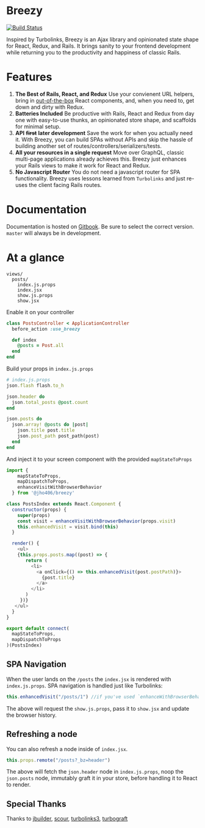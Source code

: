 # Breezy

[![Build Status](https://travis-ci.org/jho406/Breezy.svg?branch=master)](https://travis-ci.org/jho406/Breezy)

Inspired by Turbolinks, Breezy is an Ajax library and opinionated state shape for React, Redux, and Rails. It brings sanity to your frontend development while returning you to the productivity and happiness of classic Rails.

# Features

1. **The Best of Rails, React, and Redux** Use your convienent URL helpers, bring in [out-of-the-box](https://ant.design/components/button/) React components, and, when you need to, get down and dirty with Redux.
2. **Batteries Included** Be productive with Rails, React and Redux from day one with easy-to-use thunks, an opinionated store shape, and scaffolds for minimal setup.
3. **API** ~~**first**~~ **later development** Save the work for when you actually need it. With Breezy, you can build SPAs without APIs and skip the hassle of building another set of routes/controllers/serializers/tests.
4. **All your resources in a single request** Move over GraphQL, classic multi-page applications already achieves this. Breezy just enhances your Rails views to make it work for React and Redux.
5. **No Javascript Router** You do not need a javascript router for SPA functionality. Breezy uses lessons learned from `Turbolinks` and just re-uses the client facing Rails routes.

# Documentation

Documentation is hosted on [Gitbook](https://jho406.gitbook.io/breezy). Be sure to select the correct version. `master` will always be in development.

# At a glance

```text
views/
  posts/
    index.js.props
    index.jsx
    show.js.props
    show.jsx
```

Enable it on your controller

```ruby
class PostsController < ApplicationController
  before_action :use_breezy

  def index
    @posts = Post.all
  end
end
```

Build your props in `index.js.props`

```ruby
# index.js.props
json.flash flash.to_h

json.header do
  json.total_posts @post.count
end

json.posts do
  json.array! @posts do |post|
    json.title post.title
    json.post_path post_path(post)
  end
end
```

And inject it to your screen component with the provided `mapStateToProps`

```javascript
import {
    mapStateToProps,
    mapDispatchToProps,
    enhanceVisitWithBrowserBehavior
  } from '@jho406/breezy'

class PostsIndex extends React.Component {
  constructor(props) {
    super(props)
    const visit = enhanceVisitWithBrowserBehavior(props.visit)
    this.enhancedVisit = visit.bind(this)
  }

  render() {
    <ul>
    {this.props.posts.map((post) => {
       return (
         <li>
           <a onClick={() => this.enhancedVisit(post.postPath)}>
             {post.title}
           </a>
         </li>
       )
     })}
   </ul>
  }
}

export default connect(
  mapStateToProps,
  mapDispatchToProps
)(PostsIndex)
```

## SPA Navigation

When the user lands on the `/posts` the `index.jsx` is rendered with `index.js.props`. SPA navigation is handled just like Turbolinks:

```javascript
this.enhancedVisit("/posts/1") //if you've used `enhanceWithBrowserBehavior`
```

The above will request the `show.js.props`, pass it to `show.jsx` and update the browser history.

## Refreshing a node

You can also refresh a node inside of `index.jsx`.

```javascript
this.props.remote("/posts?_bz=header")
```

The above will fetch the `json.header` node in `index.js.props`, noop the `json.posts` node, immutably graft it in your store, before handling it to React to render.

## Special Thanks

Thanks to [jbuilder](https://github.com/rails/jbuilder), [scour](https://github.com/rstacruz/scour), [turbolinks3](https://github.com/turbolinks/turbolinks-classic), [turbograft](https://github.com/Shopify/turbograft/)

